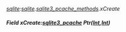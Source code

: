 _[sqlite](../../modules/sqlite/sqlite-module.md):[sqlite](../../modules/sqlite/sqlite-module.md).[sqlite3\_pcache\_methods](../../modules/sqlite/sqlite-sqlite3_pcache_methods.md).xCreate_
##### Field xCreate:[sqlite3_pcache](../../modules/sqlite/sqlite-sqlite3_pcache.md) Ptr([Int](../../modules/wonkey/wonkey-types-int.md),[Int](../../modules/wonkey/wonkey-types-int.md))
